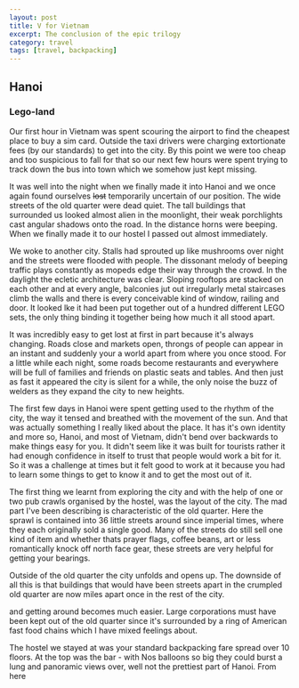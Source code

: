 ```yaml
---
layout: post
title: V for Vietnam
excerpt: The conclusion of the epic trilogy
category: travel
tags: [travel, backpacking]
---
```


## Hanoi

### Lego-land

Our first hour in Vietnam was spent scouring the airport to find the cheapest place to buy a sim card. Outside the taxi drivers were charging extortionate fees (by our standards) to get into the city. By this point we were too cheap and too suspicious to fall for that so our next few hours were spent trying to track down the bus into town which we somehow just kept missing.

It was well into the night when we finally made it into Hanoi and we once again found ourselves ~~lost~~ temporarily uncertain of our position. The wide streets of the old quarter were dead quiet. The tall buildings that surrounded us looked almost alien in the moonlight, their weak porchlights cast angular shadows onto the road. In the distance horns were beeping. When we finally made it to our hostel I passed out almost immediately.

We woke to another city. Stalls had sprouted up like mushrooms over night and the streets were flooded with people. The dissonant melody of beeping traffic plays constantly as mopeds edge their way through the crowd. In the daylight the ecletic architecture was clear. Sloping rooftops are stacked on each other and at every angle, balconies jut out irregularly metal staircases climb the walls and there is every conceivable kind of window, railing and door. It looked lke it had been put together out of a hundred different LEGO sets, the only thing binding it together being how much it all stood apart.

It was incredibly easy to get lost at first in part because it's always changing. Roads close and markets open, throngs of people can appear in an instant and suddenly your a world apart from where you once stood. For a little while each night, some roads become restaurants and everywhere will be full of families and friends on plastic seats and tables. And then just as fast it appeared the city is silent for a while, the only noise the buzz of welders as they expand the city to new heights.

The first few days in Hanoi were spent getting used to the rhythm of the city, the way it tensed and breathed with the movement of the sun. And that was actually something I really liked about the place. It has it's own identity and more so, Hanoi, and most of Vietnam, didn't bend over backwards to make things easy for you. It didn't seem like it was built for tourists rather it had enough confidence in itself to trust that people would work a bit for it. So it was a challenge at times but it felt good to work at it because you had to learn some things to get to know it and to get the most out of it.

The first thing we learnt from exploring the city and with the help of one or two pub crawls organised by the hostel, was the layout of the city. The mad part I've been describing is characteristic of the old quarter. Here the sprawl is contained into 36 little streets around since imperial times, where they each originally sold a single good. Many of the streets do still sell one kind of item and whether thats prayer flags, coffee beans, art or less romantically knock off north face gear, these streets are very helpful for getting your bearings.

Outside of the old quarter the city unfolds and opens up. The downside of all this is that buildings that would have been streets apart in the crumpled old quarter are now miles apart once in the rest of the city. 

and getting around becomes much easier. Large corporations must have been kept out of the old quarter since it's surrounded by a ring of American fast food chains which I have mixed feelings about. 

The hostel we stayed at was your standard backpacking fare spread over 10 floors. At the top was the bar - with Nos balloons so big they could burst a lung and panoramic views over, well not the prettiest part of Hanoi. From here 
